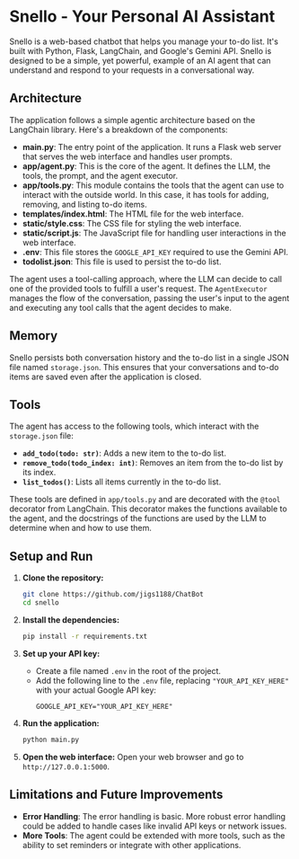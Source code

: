 # Snello - Your Personal AI Assistant

Snello is a web-based chatbot that helps you manage your to-do list. It's built with Python, Flask, LangChain, and Google's Gemini API. Snello is designed to be a simple, yet powerful, example of an AI agent that can understand and respond to your requests in a conversational way.

## Architecture

The application follows a simple agentic architecture based on the LangChain library. Here's a breakdown of the components:

- **main.py**: The entry point of the application. It runs a Flask web server that serves the web interface and handles user prompts.
- **app/agent.py**: This is the core of the agent. It defines the LLM, the tools, the prompt, and the agent executor.
- **app/tools.py**: This module contains the tools that the agent can use to interact with the outside world. In this case, it has tools for adding, removing, and listing to-do items.
- **templates/index.html**: The HTML file for the web interface.
- **static/style.css**: The CSS file for styling the web interface.
- **static/script.js**: The JavaScript file for handling user interactions in the web interface.
- **.env**: This file stores the `GOOGLE_API_KEY` required to use the Gemini API.
- **todolist.json**: This file is used to persist the to-do list.

The agent uses a tool-calling approach, where the LLM can decide to call one of the provided tools to fulfill a user's request. The `AgentExecutor` manages the flow of the conversation, passing the user's input to the agent and executing any tool calls that the agent decides to make.

## Memory

Snello persists both conversation history and the to-do list in a single JSON file named `storage.json`. This ensures that your conversations and to-do items are saved even after the application is closed.

## Tools

The agent has access to the following tools, which interact with the `storage.json` file:

- **`add_todo(todo: str)`**: Adds a new item to the to-do list.
- **`remove_todo(todo_index: int)`**: Removes an item from the to-do list by its index.
- **`list_todos()`**: Lists all items currently in the to-do list.

These tools are defined in `app/tools.py` and are decorated with the `@tool` decorator from LangChain. This decorator makes the functions available to the agent, and the docstrings of the functions are used by the LLM to determine when and how to use them.

## Setup and Run

1.  **Clone the repository:**
    ```bash
    git clone https://github.com/jigs1188/ChatBot
    cd snello
    ```

2.  **Install the dependencies:**
    ```bash
    pip install -r requirements.txt
    ```

3.  **Set up your API key:**
    -   Create a file named `.env` in the root of the project.
    -   Add the following line to the `.env` file, replacing `"YOUR_API_KEY_HERE"` with your actual Google API key:
        ```
        GOOGLE_API_KEY="YOUR_API_KEY_HERE"
        ```

4.  **Run the application:**
    ```bash
    python main.py
    ```

5.  **Open the web interface:**
    Open your web browser and go to `http://127.0.0.1:5000`.

## Limitations and Future Improvements

-   **Error Handling**: The error handling is basic. More robust error handling could be added to handle cases like invalid API keys or network issues.
-   **More Tools**: The agent could be extended with more tools, such as the ability to set reminders or integrate with other applications.